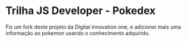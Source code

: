 # Trilha JS Developer - Pokedex

Fiz um fork deste projeto da Digital innovation one, e adicionei mais uma informação ao pokemon usando o conhecimento adquirido.